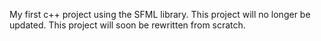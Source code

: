My first c++ project using the SFML library. This project will no longer be updated. This project will soon be rewritten from scratch.
